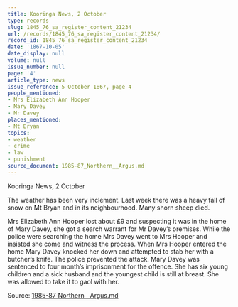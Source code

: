 ```yaml
---
title: Kooringa News, 2 October
type: records
slug: 1845_76_sa_register_content_21234
url: /records/1845_76_sa_register_content_21234/
record_id: 1845_76_sa_register_content_21234
date: '1867-10-05'
date_display: null
volume: null
issue_number: null
page: '4'
article_type: news
issue_reference: 5 October 1867, page 4
people_mentioned:
- Mrs Elizabeth Ann Hooper
- Mary Davey
- Mr Davey
places_mentioned:
- Mt Bryan
topics:
- weather
- crime
- law
- punishment
source_document: 1985-87_Northern__Argus.md
---
```


Kooringa News, 2 October

The weather has been very inclement.  Last week there was a heavy fall of snow on Mt Bryan and in its neighbourhood.  Many shorn sheep died.

Mrs Elizabeth Ann Hooper lost about £9 and suspecting it was in the home of Mary Davey, she got a search warrant for Mr Davey’s premises.  While the police were searching the home Mrs Davey went to Mrs Hooper and insisted she come and witness the process.  When Mrs Hooper entered the home Mary Davey knocked her down and attempted to stab her with a butcher’s knife.  The police prevented the attack.  Mary Davey was sentenced to four month’s imprisonment for the offence.  She has six young children and a sick husband and the youngest child is still at breast.  She was allowed to take it to gaol with her.

Source: [1985-87_Northern__Argus.md](/downloads/markdown/1985-87_Northern__Argus.md)
